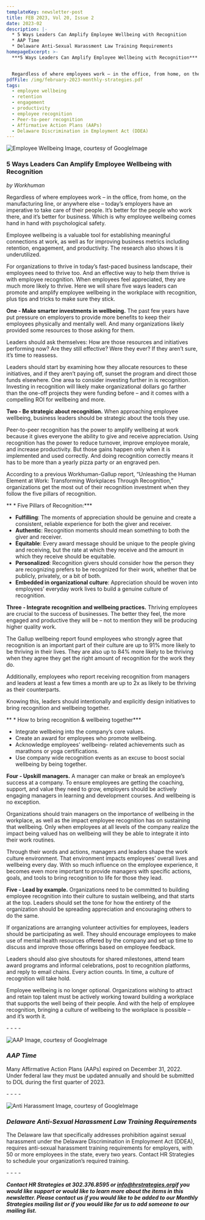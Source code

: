 ```yaml
---
templateKey: newsletter-post
title: FEB 2023, Vol 20, Issue 2
date: 2023-02
description: |-
  * 5 Ways Leaders Can Amplify Employee Wellbeing with Recognition
  * AAP Time
  * Delaware Anti-Sexual Harassment Law Training Requirements
homepageExcerpt: >-
  ***5 Ways Leaders Can Amplify Employee Wellbeing with Recognition***


  Regardless of where employees work – in the office, from home, on the manufacturing line, or anywhere else – today’s employers have an imperative to take care of their people. It’s better for the people who work there, and it’s better for business. Which is why employee wellbeing comes hand in hand with psychological safety.
pdfFile: /img/february-2023-monthly-strategies.pdf
tags:
  - employee wellbeing
  - retention
  - engagement
  - productivity
  - employee recognition
  - Peer-to-peer recognition
  - Affirmative Action Plans (AAPs)
  - Delaware Discrimination in Employment Act (DDEA)
---
```

![Employee Wellbeing Image, courtesy of GoogleImage](/img/employee-wellbeing.jpg "Employee Wellbeing Image, courtesy of GoogleImage")

### **5 Ways Leaders Can Amplify Employee Wellbeing with Recognition**

*b﻿y Workhuman*

Regardless of where employees work – in the office, from home, on the manufacturing line, or anywhere else – today’s employers have an imperative to take care of their people. It’s better for the people who work there, and it’s better for business. Which is why employee wellbeing comes hand in hand with psychological safety.

Employee wellbeing is a valuable tool for establishing meaningful connections at work, as well as for improving business metrics including retention, engagement, and productivity. The research also shows it is underutilized.

For organizations to thrive in today’s fast-paced business landscape, their employees need to thrive too. And an effective way to help them thrive is with employee recognition. When employees feel appreciated, they are much more likely to thrive. Here we will share five ways leaders can promote and amplify employee wellbeing in the workplace with recognition, plus tips and tricks to make sure they stick.

**One - Make smarter investments in wellbeing.** The past few years have put pressure on employers to provide more benefits to keep their employees physically and mentally well. And many organizations likely provided some resources to those asking for them.

Leaders should ask themselves: How are those resources and initiatives performing now? Are they still effective? Were they ever? If they aren’t sure, it’s time to reassess.

Leaders should start by examining how they allocate resources to these initiatives, and if they aren’t paying off, sunset the program and direct those funds elsewhere. One area to consider investing further in is recognition. Investing in recognition will likely make organizational dollars go farther than the one-off projects they were funding before – and it comes with a compelling ROI for wellbeing and more.

**Two - Be strategic about recognition.** When approaching employee wellbeing, business leaders should be strategic about the tools they use.

Peer-to-peer recognition has the power to amplify wellbeing at work because it gives everyone the ability to give and receive appreciation. Using recognition has the power to reduce turnover, improve employee morale, and increase productivity. But those gains happen only when it is implemented and used correctly. And doing recognition correctly means it has to be more than a yearly pizza party or an engraved pen.

According to a previous Workhuman-Gallup report, “Unleashing the Human Element at Work: Transforming Workplaces Through Recognition,” organizations get the most out of their recognition investment when they follow the five pillars of recognition.

 **  * Five Pillars of Recognition:***  

* **Fulfilling**: The moments of appreciation should be genuine and create a consistent, reliable experience for both the giver and receiver.
* **Authentic**: Recognition moments should mean something to both the giver and receiver.
* **Equitable**: Every award message should be unique to the people giving and receiving, but the rate at which they receive and the amount in which they receive should be equitable.
* **Personalized**: Recognition givers should consider how the person they are recognizing prefers to be recognized for their work, whether that be publicly, privately, or a bit of both.
* **Embedded in organizational culture**: Appreciation should be woven into employees’ everyday work lives to build a genuine culture of recognition.

**Three - Integrate recognition and wellbeing practices.** Thriving employees are crucial to the success of businesses. The better they feel, the more engaged and productive they will be – not to mention they will be producing higher quality work.

The Gallup wellbeing report found employees who strongly agree that recognition is an important part of their culture are up to 91% more likely to be thriving in their lives. They are also up to 84% more likely to be thriving when they agree they get the right amount of recognition for the work they do.

Additionally, employees who report receiving recognition from managers and leaders at least a few times a month are up to 2x as likely to be thriving as their counterparts.

Knowing this, leaders should intentionally and explicitly design initiatives to bring recognition and wellbeing together.

 **  * How to bring recognition & wellbeing together*** 

* Integrate wellbeing into the company’s core values.
* Create an award for employees who promote wellbeing.
* Acknowledge employees’ wellbeing- related achievements such as marathons or yoga certifications.
* Use company wide recognition events as an excuse to boost social wellbeing by being together.

**Four - Upskill managers.** A manager can make or break an employee’s success at a company. To ensure employees are getting the coaching, support, and value they need to grow, employers should be actively engaging managers in learning and development courses. And wellbeing is no exception.

Organizations should train managers on the importance of wellbeing in the workplace, as well as the impact employee recognition has on sustaining that wellbeing. Only when employees at all levels of the company realize the impact being valued has on wellbeing will they be able to integrate it into their work routines.

Through their words and actions, managers and leaders shape the work culture environment. That environment impacts employees’ overall lives and wellbeing every day. With so much influence on the employee experience, it becomes even more important to provide managers with specific actions, goals, and tools to bring recognition to life for those they lead.

**Five - Lead by example.** Organizations need to be committed to building employee recognition into their culture to sustain wellbeing, and that starts at the top. Leaders should set the tone for how the entirety of the organization should be spreading appreciation and encouraging others to do the same.

If organizations are arranging volunteer activities for employees, leaders should be participating as well. They should encourage employees to make use of mental health resources offered by the company and set up time to discuss and improve those offerings based on employee feedback.

Leaders should also give shoutouts for shared milestones, attend team award programs and informal celebrations, post to recognition platforms, and reply to email chains. Every action counts. In time, a culture of recognition will take hold.

Employee wellbeing is no longer optional. Organizations wishing to attract and retain top talent must be actively working toward building a workplace that supports the well being of their people. And with the help of employee recognition, bringing a culture of wellbeing to the workplace is possible – and it’s worth it.

\-﻿ - - -

![AAP Image, courtesy of GoogleImage](/img/aap3.jpg "AAP Image, courtesy of GoogleImage")

### ***AAP Time***

Many Affirmative Action Plans (AAPs) expired on December 31, 2022. Under federal law they must be updated annually and should be submitted to DOL during the first quarter of 2023.

\-﻿ - - -

![Anti Harassment Image, courtesy of GoogleImage](/img/harassment.jpg "Anti Harassment Image, courtesy of GoogleImage")

### ***Delaware Anti-Sexual Harassment Law Training Requirements***

The Delaware law that specifically addresses prohibition against sexual harassment under the Delaware Discrimination in Employment Act (DDEA), requires anti-sexual harassment training requirements for employers, with 50 or more employees in the state, every two years. Contact HR Strategies to schedule your organization’s required training.

\-﻿ - - -

***Contact HR Strategies at 302.376.8595 or [info@hrstrategies.org](mailto:info@hrstrategies.org)if you would like support or would like to learn more about the items in this newsletter. Please contact us if you would like to be added  to our Monthly Strategies mailing list or if you would like for us to add someone to our mailing list.***